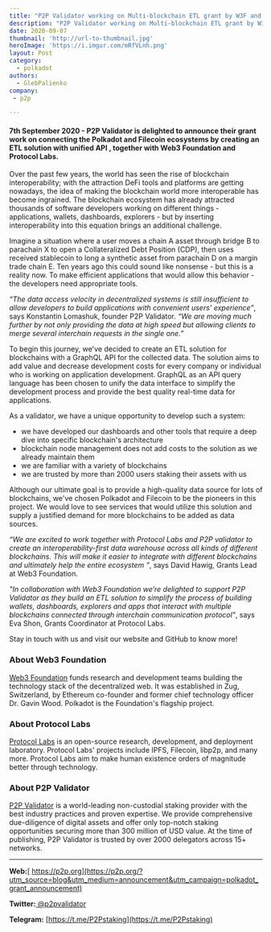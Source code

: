 ```yaml
---
title: "P2P Validator working on Multi-blockchain ETL grant by W3F and Protocol labs"
description: "P2P Validator working on Multi-blockchain ETL grant by W3F and Protocol labs"
date: 2020-09-07
thumbnail: 'http://url-to-thumbnail.jpg'
heroImage: 'https://i.imgur.com/mRfVLnh.png'
layout: Post
category:
  - polkadot
authors:
  - GlebPalienko
company:
 - p2p

---
```


#### 7th September 2020 - P2P Validator is delighted to announce their grant work on connecting the Polkadot and Filecoin ecosystems by creating an ETL solution with unified API , together with Web3 Foundation and Protocol Labs.

Over the past few years, the world has seen the rise of blockchain interoperability; with the attraction DeFi tools and platforms are getting nowadays, the idea of making the blockchain world more interoperable has become ingrained. The blockchain ecosystem has already attracted thousands of software developers working on different things - applications, wallets, dashboards, explorers - but by inserting interoperability into this equation brings an additional challenge.

Imagine a situation where a user moves a chain A asset through bridge B to parachain X to open a Collateralized Debt Position (CDP), then uses received stablecoin to long a synthetic asset from parachain D on a margin trade chain E. Ten years ago this could sound like nonsense - but this is a reality now. To make efficient applications that would allow this behavior - the developers need appropriate tools.

*“The data access velocity in decentralized systems is still insufficient to allow developers to build applications with convenient users' experience”*, says Konstantin Lomashuk, founder P2P Validator. *“We are moving much further by not only providing the data at high speed but allowing clients to merge several interchain requests in the single one.”*

To begin this journey, we've decided to create an ETL solution for blockchains with a GraphQL API for the collected data. The solution aims to add value and decrease development costs for every company or individual who is working on application development. GraphQL as an API query language has been chosen to unify the data interface to simplify the development process and provide the best quality real-time data for applications.

As a validator, we have a unique opportunity to develop such a system: 
- we have developed our dashboards and other tools that require a deep dive into specific blockchain's architecture
- blockchain node management does not add costs to the solution as we already maintain them
- we are familiar with a variety of blockchains 
- we are trusted by more than 2000 users staking their assets with us 


Although our ultimate goal is to provide a high-quality data source for lots of blockchains, we've chosen Polkadot and Filecoin to be the pioneers in this project. We would love to see services that would utilize this solution and supply a justified demand for more blockchains to be added as data sources.

*“We are excited to work together with Protocol Labs and P2P validator to create an interoperability-first data warehouse across all kinds of different blockchains. This will make it easier to integrate with different blockchains and ultimately help the entire ecosystem ”*, says David Hawig, Grants Lead at Web3 Foundation.  

*"In collaboration with Web3 Foundation we’re delighted to support P2P Validator as they build an ETL solution to simplify the process of building wallets, dashboards, explorers and apps that interact with multiple blockchains connected through interchain communication protocol"*, says Eva Shon, Grants Coordinator at Protocol Labs. 


Stay in touch with us and visit our website and GitHub to know more!


### About Web3 Foundation
[Web3 Foundation](https://web3.foundation/) funds research and development teams building the technology stack of the decentralized web. It was established in Zug, Switzerland, by Ethereum co-founder and former chief technology officer Dr. Gavin Wood.
Polkadot is the Foundation's flagship project.
### About Protocol Labs
[Protocol Labs](https://protocol.ai/) is an open-source research, development, and deployment laboratory. Protocol Labs' projects include IPFS, Filecoin, libp2p, and many more. Protocol Labs aim to make human existence orders of magnitude better through technology.

### About P2P Validator

[P2P Validator](https://p2p.org/?utm_source=blog&utm_medium=announcement&utm_campaign=polkadot_grant_announcement) is a world-leading non-custodial staking provider with the best industry practices and proven expertise. We provide comprehensive due-diligence of digital assets and offer only top-notch staking opportunities securing more than 300 million of USD value. At the time of publishing, P2P Validator is trusted by over 2000 delegators across 15+ networks.

------

**Web:**[ https://p2p.org](https://p2p.org/?utm_source=blog&utm_medium=announcement&utm_campaign=polkadot_grant_announcement)

**Twitter:**[ @p2pvalidator](https://twitter.com/p2pvalidator)

**Telegram:** [https://t.me/P2Pstaking](https://t.me/P2Pstaking)